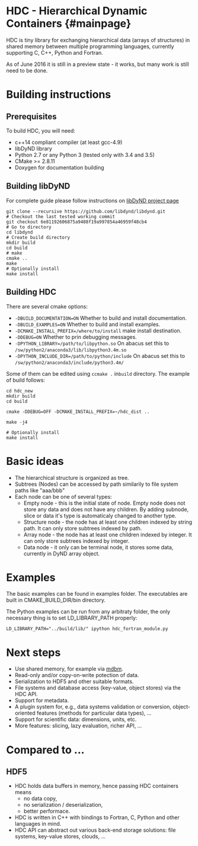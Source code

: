 HDC - Hierarchical Dynamic Containers                         {#mainpage}
=====================================

HDC is tiny library for exchanging hierarchical data (arrays of structures) in shared memory between multiple programming languages, currently supporting C, C++, Python and Fortran.

As of June 2016 it is still in a preview state - it works, but many work is still need to be done.

Building instructions
=====================

Prerequisites
-------------

To build HDC, you will need:
- c++14 compliant compiler (at least gcc-4.9)
- libDyND library
- Python 2.7 or any Python 3 (tested only with 3.4 and 3.5)
- CMake >= 2.8.11
- Doxygen for documentation building

Building libDyND
----------------
For complete guide please follow instructions on [libDyND project page](https://github.com/libdynd/libdynd)
```
git clone --recursive https://github.com/libdynd/libdynd.git
# Checkout the last tested working commit
git checkout 6e81192606875a9408f19a997854a46959f48cb4
# Go to directory
cd libdynd
# Create build directory
mkdir build
cd build
# make
cmake ..
make
# Optionally install
make install
```

Building HDC
------------
There are several cmake options:

  - `-DBUILD_DOCUMENTATION=ON` Whether to build and install documentation.
  - `-DBUILD_EXAMPLES=ON` Whether to build and install examples.
  - `-DCMAKE_INSTALL_PREFIX=/where/to/install` make install destination.
  - `-DDEBUG=ON` Whether to prin debugging messages.
  - `-DPYTHON_LIBRARY=/path/to/libpython.so` On abacus set this to `/sw/python2/anaconda3/lib/libpython3.4m.so`
  - `-DPYTHON_INCLUDE_DIR=/path/to/python/include`  On abacus set this to `/sw/python2/anaconda3/include/python3.4m/`

Some of them can be edited using `ccmake .` in`build` directory. The example of build follows:


```
cd hdc_new
mkdir build
cd build

cmake -DDEBUG=OFF -DCMAKE_INSTALL_PREFIX=~/hdc_dist ..

make -j4

# Optionally install
make install
```

Basic ideas
===========
- The hierarchical structure is organized as tree.
- Subtrees (Nodes) can be accessed by path similarily to file system paths like "aaa/bbb"
- Each node can be one of several types:
  + Empty node - this is the initial state of node. Empty node does not store any data and does not have any children. By adding subnode, slice or data it's type is automaticaly changed to another type.
  + Structure node - the node has at least one children indexed by string path. It can only store subtrees indexed by path.
  + Array node - the node has at least one children indexed by integer. It can only store subtrees indexed by integer.
  + Data node - it only can be terminal node, it stores some data, currently in DyND array object.


Examples
========
The basic examples can be found in examples folder. The executables are built in CMAKE_BUILD_DIR/bin directory.

The Python examples can be run from any arbitraty folder, the only necessary thing is to set LD_LIBRARY_PATH properly:

```
LD_LIBRARY_PATH="../build/lib/" ipython hdc_fortran_module.py
```

Next steps
==========
- Use shared memory, for example via [mdbm](https://github.com/yahoo/mdbm).
- Read-only and/or copy-on-write potection of data.
- Serialization to HDF5 and other suitable formats.
- File systems and database access (key-value, object stores) via the HDC API.
- Support for metadata.
- A plugin system for, e.g., data systems validation or conversion, object-oriented features (methods for particular data types), ...
- Support for scientific data: dimensions, units, etc.
- More features: slicing, lazy evaluation, richer API, ...

Compared to ...
===============
HDF5
----
- HDC holds data buffers in memory, hence passing HDC containers means
    - no data copy,
    - no serialization / deserialization,
    - better performace.
- HDC is written in C++ with bindings to Fortran, C, Python and other languages in mind. 
- HDC API can abstract out various back-end storage solutions: file systems, key-value stores, clouds, ...
